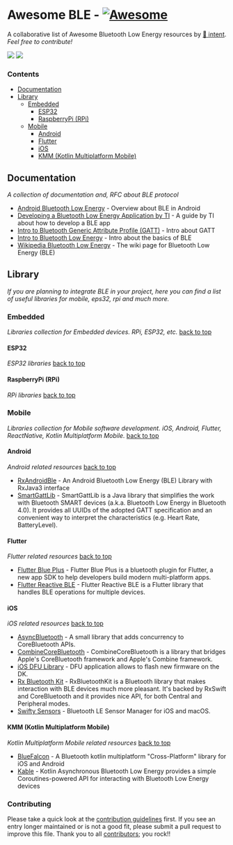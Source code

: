 # Awesome BLE - [![Awesome](https://awesome.re/badge.svg)](https://awesome.re)
A collaborative list of Awesome Bluetooth Low Energy resources by [🔴 intent](https://withintent.com). _Feel free to contribute!_ 
<!-- 

PLEASE DO NOT UPDATE THIS FILE, UPDATE CONTENTS.JSON INSTEAD. THANK YOU :)

 -->



![](https://img.shields.io/badge/Contents-16-green) ![](https://img.shields.io/github/last-commit/dotintent/awesome-ble/main)

### Contents

- [Documentation](#documentation)
- [Library](#library)
  - [Embedded](#library-embedded)
    - [ESP32](#library-embedded-esp32)
    - [RaspberryPi (RPi)](#library-embedded-rpi)
  - [Mobile](#library-mobile)
    - [Android](#library-mobile-android)
    - [Flutter](#library-mobile-flutter)
    - [iOS](#library-mobile-ios)
    - [KMM (Kotlin Multiplatform Mobile)](#library-mobile-kmm)

## Documentation
*A collection of documentation and, RFC about BLE protocol* 
* [Android Bluetooth Low Energy](https://developer.android.com/guide/topics/connectivity/bluetooth/ble-overview) - Overview about BLE in Android
* [Developing a Bluetooth Low Energy Application by TI](https://software-dl.ti.com/lprf/simplelink_cc2640r2_sdk/1.35.00.33/exports/docs/ble5stack/ble_user_guide/html/ble-stack/index.html) - A guide by TI about how to develop a BLE app
* [Intro to Bluetooth Generic Attribute Profile (GATT)](https://www.bluetooth.com/bluetooth-resources/intro-to-bluetooth-gap-gatt/) - Intro about GATT
* [Intro to Bluetooth Low Energy](https://www.bluetooth.com/bluetooth-resources/intro-to-bluetooth-low-energy/) - Intro about the basics of BLE
* [Wikipedia Bluetooth Low Energy](https://en.wikipedia.org/wiki/Bluetooth_Low_Energy) - The wiki page for Bluetooth Low Energy (BLE)

## Library
*If you are planning to integrate BLE in your project, here you can find a list of useful libraries for mobile, eps32, rpi and much more.* 

### Embedded
*Libraries collection for Embedded devices. RPi, ESP32, etc.* [back to top](#readme) 


#### ESP32
*ESP32 libraries* [back to top](#readme) 


#### RaspberryPi (RPi)
*RPi libraries* [back to top](#readme) 


### Mobile
*Libraries collection for Mobile software development. iOS, Android, Flutter, ReactNative, Kotlin Multiplatform Mobile.* [back to top](#readme) 


#### Android
*Android related resources* [back to top](#readme) 

* [RxAndroidBle](https://github.com/dariuszseweryn/RxAndroidBle) - An Android Bluetooth Low Energy (BLE) Library with RxJava3 interface
* [SmartGattLib](https://github.com/movisens/SmartGattLib) - SmartGattLib is a Java library that simplifies the work with Bluetooth SMART devices (a.k.a. Bluetooth Low Energy in Bluetooth 4.0). It provides all UUIDs of the adopted GATT specification and an convenient way to interpret the characteristics (e.g. Heart Rate, BatteryLevel).

#### Flutter
*Flutter related resources* [back to top](#readme) 

* [Flutter Blue Plus](https://github.com/boskokg/flutter_blue_plus) - Flutter Blue Plus is a bluetooth plugin for Flutter, a new app SDK to help developers build modern multi-platform apps.
* [Flutter Reactive BLE](https://github.com/PhilipsHue/flutter_reactive_ble) - Flutter Reactive BLE is a Flutter library that handles BLE operations for multiple devices.

#### iOS
*iOS related resources* [back to top](#readme) 

* [AsyncBluetooth](https://github.com/manolofdez/AsyncBluetooth) - A small library that adds concurrency to CoreBluetooth APIs.
* [CombineCoreBluetooth](https://github.com/StarryInternet/CombineCoreBluetooth) - CombineCoreBluetooth is a library that bridges Apple's CoreBluetooth framework and Apple's Combine framework.
* [iOS DFU Library](https://github.com/NordicSemiconductor/IOS-DFU-Library) - DFU application allows to flash new firmware on the DK.
* [Rx Bluetooth Kit](https://github.com/Polidea/RxBluetoothKit) - RxBluetoothKit is a Bluetooth library that makes interaction with BLE devices much more pleasant. It's backed by RxSwift and CoreBluetooth and it provides nice API, for both Central and Peripheral modes.
* [Swifty Sensors](https://github.com/codeinversion/sensors-swift) - Bluetooth LE Sensor Manager for iOS and macOS.

#### KMM (Kotlin Multiplatform Mobile)
*Kotlin Multiplatform Mobile related resources* [back to top](#readme) 

* [BlueFalcon](https://github.com/Reedyuk/blue-falcon) - A Bluetooth kotlin multiplatform "Cross-Platform" library for iOS and Android
* [Kable](https://github.com/JuulLabs/kable) - Kotlin Asynchronous Bluetooth Low Energy provides a simple Coroutines-powered API for interacting with Bluetooth Low Energy devices


### Contributing

Please take a quick look at the [contribution guidelines](.github/CONTRIBUTING.md) first. If you see an entry longer maintained or is not a good fit, please submit a pull request to improve this file. Thank you to all [contributors](https://github.com/dotintent/awesome-ble/graphs/contributors); you rock!!
